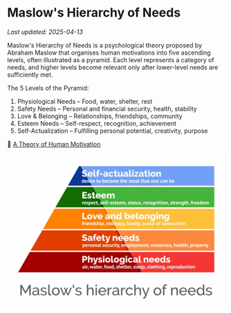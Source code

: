 # Maslow's Hierarchy of Needs

_Last updated: 2025-04-13_

Maslow's Hierarchy of Needs is a psychological theory proposed by Abraham Maslow that organises human motivations into five ascending levels, often illustrated as a pyramid. Each level represents a category of needs, and higher levels become relevant only after lower-level needs are sufficiently met.

The 5 Levels of the Pyramid:
1. Physiological Needs – Food, water, shelter, rest
2. Safety Needs – Personal and financial security, health, stability
3. Love & Belonging – Relationships, friendships, community
4. Esteem Needs – Self-respect, recognition, achievement
5. Self-Actualization – Fulfilling personal potential, creativity, purpose

🔗 [A Theory of Human Motivation](https://psychclassics.yorku.ca/Maslow/motivation.htm#r13)

![Maslow's Hierarchy of Needs](../../images/maslow-hierachy-of-needs.webp)